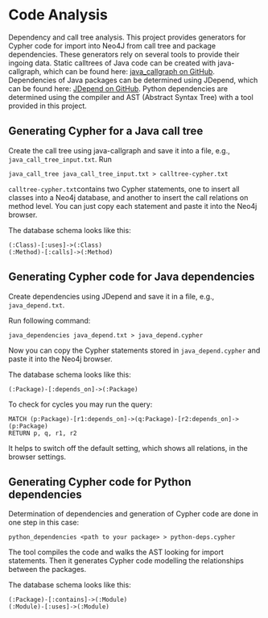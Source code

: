 # Code Analysis
 Dependency and call tree analysis.
This project provides generators for Cypher code for import into Neo4J from call tree and package dependencies.
These generators rely on several tools to provide their ingoing data.
Static calltrees of Java code can be created with java-callgraph, which can be found here: [java_callgraph on GitHub](https://github.com/gousiosg/java-callgraph).
Dependencies of Java packages can be determined using JDepend, which can be found here: [JDepend on GitHub](https://github.com/clarkware/jdepend).
Python dependencies are determined using the compiler and AST (Abstract Syntax Tree) with a tool provided in this project.

## Generating Cypher for a Java call tree
Create the call tree using java-callgraph and save it into a file, e.g., `java_call_tree_input.txt`.
Run 

```
java_call_tree java_call_tree_input.txt > calltree-cypher.txt
```

`calltree-cypher.txt`contains two Cypher statements, one to insert all classes into a Neo4j database, and another to insert the call relations on method level.
You can just copy each statement and paste it into the Neo4j browser.

The database schema looks like this:

```
(:Class)-[:uses]->(:Class)
(:Method)-[:calls]->(:Method)
```
 
## Generating Cypher code for Java dependencies
Create dependencies using JDepend and save it in a file, e.g., `java_depend.txt`.

Run following command:

```
java_dependencies java_depend.txt > java_depend.cypher
```

Now you can copy the Cypher statements stored in `java_depend.cypher` and paste it into the Neo4j browser.

The database schema looks like this:

```
(:Package)-[:depends_on]->(:Package)
```

To check for cycles you may run the query:

```
MATCH (p:Package)-[r1:depends_on]->(q:Package)-[r2:depends_on]->(p:Package)
RETURN p, q, r1, r2
```

It helps to switch off the default setting, which shows all relations, in the browser settings.

## Generating Cypher code for Python dependencies

Determination of dependencies and generation of Cypher code are done in one step in this case:

```
python_dependencies <path to your package> > python-deps.cypher
```

The tool compiles the code and walks the AST looking for import statements. Then it generates Cypher code modelling the relationships between the packages.

The database schema looks like this:

```
(:Package)-[:contains]->(:Module) 
(:Module)-[:uses]->(:Module)
```

